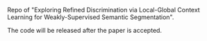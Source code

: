 Repo of "Exploring Refined Discrimination via Local-Global Context Learning for Weakly-Supervised Semantic Segmentation".

The code will be released after the paper is accepted.
